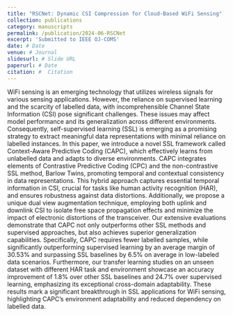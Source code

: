 ```yaml
---
title: "RSCNet: Dynamic CSI Compression for Cloud-Based WiFi Sensing"
collection: publications
category: manuscripts
permalink: /publication/2024-06-RSCNet
excerpt: 'Submitted to IEEE OJ-COMS'
date: # Date
venue: # Journal
slidesurl: # Slide URL
paperurl: # Date
citation: #  Citation
---
```


WiFi sensing is an emerging technology that utilizes wireless signals for various sensing applications. However, the reliance on supervised learning and the scarcity of labelled data, with incomprehensible Channel State Information (CSI) pose significant challenges. These issues may affect model performance and its generalization across different environments. Consequently, self-supervised learning (SSL) is emerging as a promising strategy to extract meaningful data representations with minimal reliance on labelled instances.
In this paper, we introduce a novel SSL framework called Context-Aware Predictive Coding (CAPC), which effectively learns from unlabelled data and adapts to diverse environments. CAPC integrates elements of Contrastive Predictive Coding (CPC) and the non-contrastive SSL method, Barlow Twins, promoting temporal and contextual consistency in data representations. This hybrid approach captures essential temporal information in CSI, crucial for tasks like human activity recognition (HAR), and ensures robustness against data distortions. Additionally, we propose a unique dual view augmentation technique, employing both uplink and downlink CSI to isolate free space propagation effects and minimize the impact of electronic distortions of the transceiver.
Our extensive evaluations demonstrate that CAPC not only outperforms other SSL methods and supervised approaches, but also achieves superior generalization capabilities. Specifically, CAPC requires fewer labelled samples, while significantly outperforming supervised learning by an average margin of 30.53\% and surpassing SSL baselines by 6.5\% on average in low-labeled data scenarios. Furthermore, our transfer learning studies on an unseen dataset with different HAR task and environment showcase an accuracy improvement of 1.8\% over other SSL baselines and 24.7\% over supervised learning, emphasizing its exceptional cross-domain adaptability. These results mark a significant breakthrough in SSL applications for WiFi sensing, highlighting CAPC’s environment adaptability and reduced dependency on labelled data.